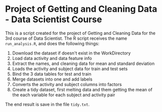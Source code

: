 # Project of Getting and Cleaning Data - Data Scientist Course

This is a script created for the project of Getting and Cleaning Data for the 3rd course of Data Scientist.
The R script receives the name `run_analysis.R`, and does the following things:

1. Download the dataset if doesn't exist in the WorkDirectory
2. Load data activity and data feature info
3. Extract the names, and cleaning data for mean and standard deviation
4. Loads the activity and subject data for train and test sets
5. Bind the 3 data tables for test and train
6. Merge datasets into one and add labels
7. Converts the activity and subject columns into factors
8. Create a tidy dataset, first melting data and them getting the mean of the each variable for each subject and activity pair

The end result is save in the file `tidy.txt`.
